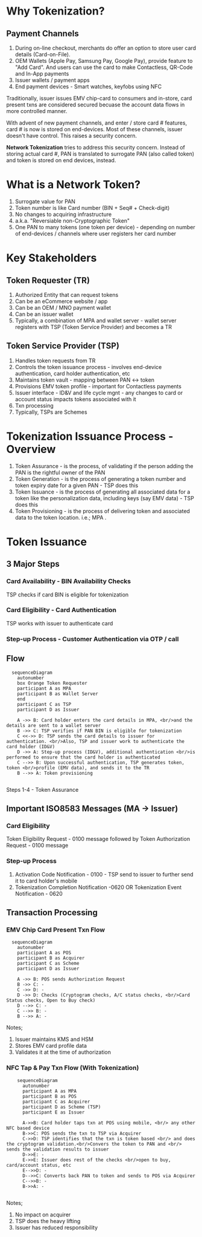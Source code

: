 # Why Tokenization?

## Payment Channels
1. During on-line checkout, merchants do offer an option to store user card details (Card-on-File).
2. OEM Wallets (Apple Pay, Samsung Pay, Google Pay), provide feature to "Add Card". And users can use the card to make Contactless, QR-Code and In-App payments
3. Issuer wallets / payment apps
4. End payment devices - Smart watches, keyfobs using NFC

Traditionally, issuer issues EMV chip-card to consumers and in-store, card present txns are considered secured becuase the account data flows in more controlled manner.

With advent of new payment channels, and enter / store card # features, card # is now is stored on end-devices. Most of these channels, issuer doesn't have control. This raises a security concern.

<b>Network Tokenization</b> tries to address this security concern. Instead of storing actual card #, PAN is translated to surrogate PAN (also called token) and token is stored on end devices, instead.

# What is a Network Token?
1. Surrogate value for PAN
2. Token number is like Card number (BIN + Seq# + Check-digit)
3. No changes to acquiring infrastructure
4. a.k.a. "Reversiable non-Cryptographic Token"
5. One PAN to many tokens  (one token per device) - depending on number of end-devices / channels where user registers her card number

# Key Stakeholders
## Token Requester (TR)
1. Authorized Entity that can request tokens
2. Can be an eCommerce  website / app
3. Can be an OEM / MNO payment wallet
4. Can be an issuer wallet
5. Typically, a combination of MPA and wallet server - wallet server registers with TSP (Token Service Provider) and becomes a TR

## Token Service Provider (TSP)
1. Handles token requests from TR
2. Controls the token issuance process - involves end-device authentication, card holder authentication, etc
3. Maintains token vault - mapping between PAN <-> token
4. Provisions EMV token profile - important for Contactless payments
5. Issuer interface - ID&V and life cycle mgnt - any changes to card or account status impacts tokens associated with it
6. Txn processing
7. Typically, TSPs are Schemes

# Tokenization Issuance Process - Overview
1. Token Assurance - is the process, of validating if the person adding the PAN is the rightful owner of the PAN
2. Token Generation - is the process of generating a token number and token expiry date for a given PAN - TSP does this
3. Token Issuance - is the process of generating all associated data for a token like the personalization data, including keys (say EMV data) - TSP does this
4. Token Provisioning - is the process of delivering token and associated data to the token location. i.e.; MPA .

# Token Issuance
## 3 Major Steps
### Card Availability - BIN Availability Checks
TSP checks if card BIN is eligible for tokenization
### Card Eligibility - Card Authentication
TSP works with issuer to authenticate card
### Step-up Process - Customer Authentication via OTP / call

## Flow
```mermaid
  sequenceDiagram
    autonumber
    box Orange Token Requester
    participant A as MPA
    participant B as Wallet Server
    end
    participant C as TSP
    participant D as Issuer

    A ->> B: Card holder enters the card details in MPA, <br/>and the details are sent to a wallet server
    B ->> C: TSP verifies if PAN BIN is eligible for tokenization
    C <<->> D: TSP sends the card details to issuer for authentication. <br/>Also, TSP and issuer work to authenticate the card holder (ID&V)
    D ->> A: Step-up process (ID&V), additional authentication <br/>is performed to ensure that the card holder is authenticated
    C -->> B: Upon successful authentication, TSP generates token, token <br/>profile (EMV data), and sends it to the TR
    B -->> A: Token provisioning
  
```
Steps 1-4 - Token Assurance

## Important ISO8583 Messages (MA -> Issuer)
### Card Eligibility
Token Eligibility Request - 0100 message followed by Token Authorization Request - 0100 message

### Step-up Process
1. Activation Code Notification - 0100 - TSP send to issuer to further send it to card holder's mobile
2. Tokenization Completion Notification -0620 OR Tokenization Event Notification - 0620

## Transaction Processing
### EMV Chip Card Present Txn Flow
```mermaid
  sequenceDiagram
    autonumber
    participant A as POS
    participant B as Acquirer
    participant C as Scheme
    participant D as Issuer

    A ->> B: POS sends Authorization Request
    B ->> C: -   
    C ->> D: -   
    D ->> D: Checks (Cryptogram checks, A/C status checks, <br/>Card Status checks, Open to Buy check)
    D -->> C: -
    C -->> B: -
    B -->> A: - 
```
Notes;
1. Issuer maintains KMS and HSM
2. Stores EMV card profile data
3. Validates it at the time of authorization

### NFC Tap & Pay Txn Flow (With Tokenization)
```mermaid
    sequenceDiagram
      autonumber
      participant A as MPA
      participant B as POS
      participant C as Acquirer
      participant D as Scheme (TSP)
      participant E as Issuer

      A->>B: Card holder taps txn at POS using mobile, <br/> any other NFC based device
      B->>C: POS sends the txn to TSP via Acquirer
      C->>D: TSP identifies that the txn is token based <br/> and does the cryptogram validation.<br/>Convers the token to PAN and <br/> sends the validation results to issuer
      D->>E: -
      E->>E: Issuer does rest of the checks <br/>open to buy, card/account status, etc
      E-->>D: -
      D-->>C: Converts back PAN to token and sends to POS via Acquirer
      C-->>B: -
      B->>A: -       
      
```
Notes;
1. No impact on acquirer
2. TSP does the heavy lifting
3. Issuer has reduced responsibility
   

